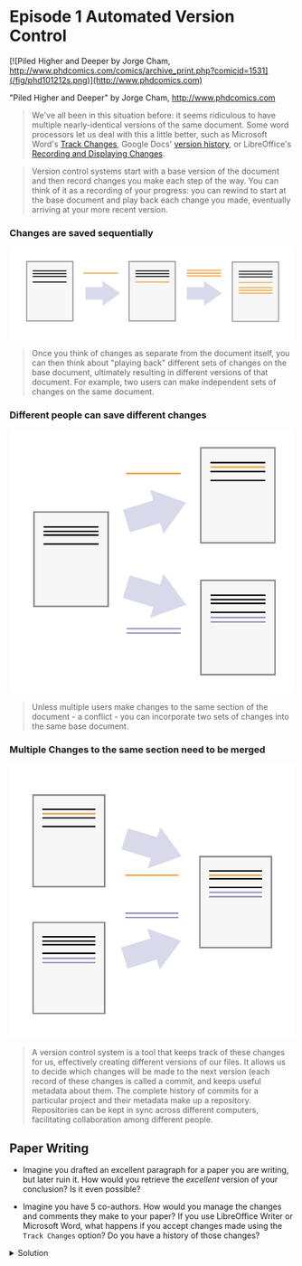 # Episode 1 Automated Version Control

[![Piled Higher and Deeper by Jorge Cham, http://www.phdcomics.com/comics/archive_print.php?comicid=1531](/fig/phd101212s.png)](http://www.phdcomics.com)

"Piled Higher and Deeper" by Jorge Cham, http://www.phdcomics.com

>We've all been in this situation before: it seems ridiculous to have
multiple nearly-identical versions of the same document. Some word
processors let us deal with this a little better, such as Microsoft
Word's [Track Changes](https://support.office.com/en-us/article/Track-changes-in-Word-197ba630-0f5f-4a8e-9a77-3712475e806a), 
Google Docs' [version history](https://support.google.com/docs/answer/190843?hl=en), or 
LibreOffice's [Recording and Displaying Changes](https://help.libreoffice.org/Common/Recording_and_Displaying_Changes).

>Version control systems start with a base version of the document and
then record changes you make each step of the way. You can
think of it as a recording of your progress: you can rewind to start at the base
document and play back each change you made, eventually arriving at your
more recent version.

### Changes are saved sequentially

![Changes Are Saved Sequentially](/fig/play-changes.svg)

>Once you think of changes as separate from the document itself, you
can then think about "playing back" different sets of changes on the base document, ultimately
resulting in different versions of that document. For example, two users can make independent
sets of changes on the same document. 

### Different people can save different changes

![Different Versions Can be Saved](/fig/versions.svg)

>Unless multiple users make changes to the same section of the document - a conflict - you can 
incorporate two sets of changes into the same base document.

### Multiple Changes to the same section need to be merged

![Multiple Versions Can be Merged](/fig/merge.svg)

>A version control system is a tool that keeps track of these changes for us,
effectively creating different versions of our files. It allows us to decide
which changes will be made to the next version (each record of these changes is called a commit, and keeps useful metadata about them. The complete history of commits for a particular project and their
metadata make up a repository.
Repositories can be kept in sync across different computers, facilitating
collaboration among different people.


 ## Paper Writing

 * Imagine you drafted an excellent paragraph for a paper you are writing, but later ruin it. How would you retrieve the *excellent* version of your conclusion? Is it even possible?

 * Imagine you have 5 co-authors. How would you manage the changes and comments they make to your paper? If you use LibreOffice Writer or Microsoft Word, what happens if you accept changes made using the `Track Changes` option? Do you have a history of those changes?

<details>
<summary> Solution
</summary>

* Recovering the excellent version is only possible if you created a copy
     of the old version of the paper. The danger of losing good versions
    often leads to the problematic workflow illustrated in the PhD Comics
     cartoon at the top of this page.
     
 *   Collaborative writing with traditional word processors is cumbersome.
    Either every collaborator has to work on a document sequentially
    (slowing down the process of writing), or you have to send out a
     version to all collaborators and manually merge their comments into
    your document. The 'track changes' or 'record changes' option can     highlight changes for you and simplifies merging, but as soon as you
    accept changes you will lose their history. You will then no longer     know who suggested that change, why it was suggested, or when it was
    merged into the rest of the document. Even online word processors like
    Google Docs or Microsoft Office Online do not fully resolve these
   problems.

</details>